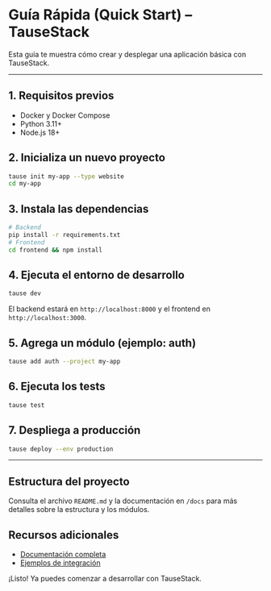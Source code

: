 # Guía Rápida (Quick Start) – TauseStack

Esta guía te muestra cómo crear y desplegar una aplicación básica con TauseStack.

---

## 1. Requisitos previos
- Docker y Docker Compose
- Python 3.11+
- Node.js 18+

## 2. Inicializa un nuevo proyecto
```bash
tause init my-app --type website
cd my-app
```

## 3. Instala las dependencias
```bash
# Backend
pip install -r requirements.txt
# Frontend
cd frontend && npm install
```

## 4. Ejecuta el entorno de desarrollo
```bash
tause dev
```
El backend estará en `http://localhost:8000` y el frontend en `http://localhost:3000`.

## 5. Agrega un módulo (ejemplo: auth)
```bash
tause add auth --project my-app
```

## 6. Ejecuta los tests
```bash
tause test
```

## 7. Despliega a producción
```bash
tause deploy --env production
```

---

## Estructura del proyecto
Consulta el archivo `README.md` y la documentación en `/docs` para más detalles sobre la estructura y los módulos.

## Recursos adicionales
- [Documentación completa](../index.md)
- [Ejemplos de integración](../examples/)

¡Listo! Ya puedes comenzar a desarrollar con TauseStack.
